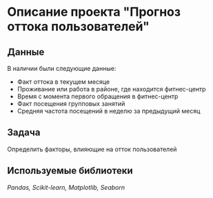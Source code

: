 # Описание проекта "Прогноз оттока пользователей"

## Данные
В наличии были следующие данные:
- Факт оттока в текущем месяце 
- Проживание или работа в районе, где находится фитнес-центр 
- Время с момента первого обращения в фитнес-центр 
- Факт посещения групповых занятий
- Средняя частота посещений в неделю за предыдущий месяц

## Задача
Определить факторы, влияющие на отток пользователей

## Используемые библиотеки
*Pandas, Scikit-learn, Matplotlib, Seaborn*

